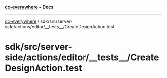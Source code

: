 [**cc-everywhere**](../../../../../../../index.md) • **Docs**

***

[cc-everywhere](../../../../../../../index.md) / sdk/src/server-side/actions/editor/\_\_tests\_\_/CreateDesignAction.test

# sdk/src/server-side/actions/editor/\_\_tests\_\_/CreateDesignAction.test
